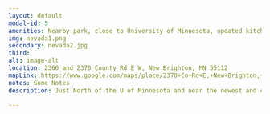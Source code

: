 ```yaml
---
layout: default
modal-id: 5
amenities: Nearby park, close to University of Minnesota, updated kitchens and appliances.
img: nevada1.png
secondary: nevada2.jpg
third: 
alt: image-alt
location: 2360 and 2370 County Rd E W, New Brighton, MN 55112
mapLink: https://www.google.com/maps/place/2370+Co+Rd+E,+New+Brighton,+MN+55112/@45.0503136,-93.2175186,17z/data=!3m1!4b1!4m2!3m1!1s0x52b32eed0ac77d5b:0x91cbb09dc43cc170
notes: Some Notes
description: Just North of the U of Minnesota and near the newest and coolest shopping in the Northern “burbs” Brightonwood Flats is in the center of it all. Less than 10 minutes from the “U” and equally close to Bethel University you can rent much more for less. There is a covered bus stop to downtown Minneapolis that is very close to your front door. Check out Brightonwood Flats today!

---
```

